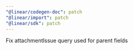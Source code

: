 ```yaml
---
"@linear/codegen-doc": patch
"@linear/import": patch
"@linear/sdk": patch
---
```


Fix attachmentIssue query used for parent fields

